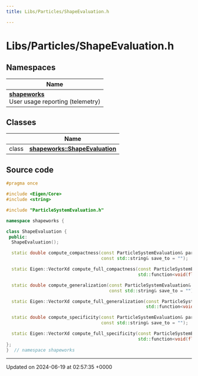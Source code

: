 ```yaml
---
title: Libs/Particles/ShapeEvaluation.h

---
```


# Libs/Particles/ShapeEvaluation.h



## Namespaces

| Name           |
| -------------- |
| **[shapeworks](../Namespaces/namespaceshapeworks.md)** <br>User usage reporting (telemetry)  |

## Classes

|                | Name           |
| -------------- | -------------- |
| class | **[shapeworks::ShapeEvaluation](../Classes/classshapeworks_1_1ShapeEvaluation.md)**  |




## Source code

```cpp
#pragma once

#include <Eigen/Core>
#include <string>

#include "ParticleSystemEvaluation.h"

namespace shapeworks {

class ShapeEvaluation {
 public:
  ShapeEvaluation();

  static double compute_compactness(const ParticleSystemEvaluation& particle_system, int num_modes,
                                    const std::string& save_to = "");

  static Eigen::VectorXd compute_full_compactness(const ParticleSystemEvaluation& particle_system,
                                                  std::function<void(float)> progress_callback = nullptr);

  static double compute_generalization(const ParticleSystemEvaluation& particle_system, int num_modes,
                                       const std::string& save_to = "");

  static Eigen::VectorXd compute_full_generalization(const ParticleSystemEvaluation& particle_system,
                                                     std::function<void(float)> progress_callback = nullptr);

  static double compute_specificity(const ParticleSystemEvaluation& particle_system, int num_mode,
                                    const std::string& save_to = "");

  static Eigen::VectorXd compute_full_specificity(const ParticleSystemEvaluation& particle_system,
                                                  std::function<void(float)> progress_callback = nullptr);
};
}  // namespace shapeworks
```


-------------------------------

Updated on 2024-06-19 at 02:57:35 +0000
